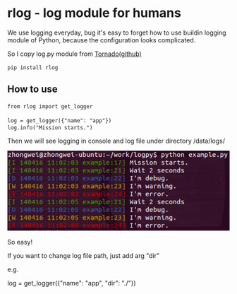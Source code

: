 rlog - log module for humans 
============================

We use logging everyday, bug it's easy to forget how to use buildin 
logging module of Python, because the configuration looks complicated. 

So I copy log.py module from [Tornado(github)](https://github.com/facebook/tornado)


	pip install rlog


How to use
----------
    
    from rlog import get_logger

    log = get_logger({"name": "app"})
    log.info("Mission starts.")


Then we will see logging in console and log file under directory /data/logs/

![screenshot](./screenshot.png)

So easy! 


If you want to change log file path, just add arg "dir" 

e.g.

log = get_logger({"name": "app", "dir": "./"})
